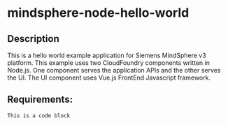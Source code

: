 # mindsphere-node-hello-world
## Description
This is a hello world example application for Siemens MindSphere v3 platform. This example uses two CloudFoundry components written in Node.js. One component serves the application APIs and the other serves the UI. The UI component uses Vue.js FrontEnd Javascript framework.

## Requirements:


```
This is a code block
```